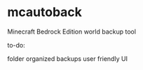 # mcautoback

Minecraft Bedrock Edition world backup tool

to-do:

folder organized backups
user friendly UI
